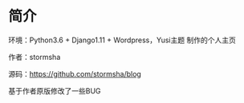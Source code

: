 # 简介

环境：Python3.6 + Django1.11 + Wordpress，Yusi主题 制作的个人主页

作者：stormsha

源码：https://github.com/stormsha/blog

基于作者原版修改了一些BUG